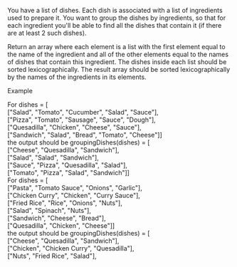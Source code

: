 You have a list of dishes. Each dish is associated with a list of ingredients used to prepare it. You want to group the dishes by ingredients, so that for each ingredient you'll be able to find all the dishes that contain it (if there are at least 2 such dishes).

Return an array where each element is a list with the first element equal to the name of the ingredient and all of the other elements equal to the names of dishes that contain this ingredient. The dishes inside each list should be sorted lexicographically. The result array should be sorted lexicographically by the names of the ingredients in its elements.

Example

For
  dishes = [  
            ["Salad", "Tomato", "Cucumber", "Salad", "Sauce"],  
            ["Pizza", "Tomato", "Sausage", "Sauce", "Dough"],  
            ["Quesadilla", "Chicken", "Cheese", "Sauce"],  
            ["Sandwich", "Salad", "Bread", "Tomato", "Cheese"]]  
the output should be
  groupingDishes(dishes) = [  
                            ["Cheese", "Quesadilla", "Sandwich"],  
                            ["Salad", "Salad", "Sandwich"],  
                            ["Sauce", "Pizza", "Quesadilla", "Salad"],  
                            ["Tomato", "Pizza", "Salad", "Sandwich"]]  
For
  dishes = [  
            ["Pasta", "Tomato Sauce", "Onions", "Garlic"],  
            ["Chicken Curry", "Chicken", "Curry Sauce"],  
            ["Fried Rice", "Rice", "Onions", "Nuts"],  
            ["Salad", "Spinach", "Nuts"],  
            ["Sandwich", "Cheese", "Bread"],  
            ["Quesadilla", "Chicken", "Cheese"]]  
the output should be
  groupingDishes(dishes) = [  
                            ["Cheese", "Quesadilla", "Sandwich"],  
                            ["Chicken", "Chicken Curry", "Quesadilla"],  
                            ["Nuts", "Fried Rice", "Salad"],  
                          
